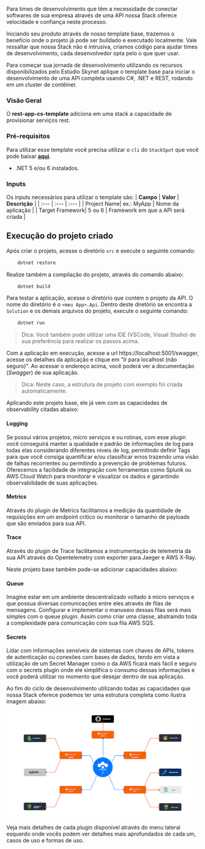 Para times de desenvolvimento que têm a necessidade de conectar softwares de sua empresa através de uma API nossa Stack oferece velocidade e confiança neste processo.

Iniciando seu produto através de nosso template base, trazemos o benefício onde o projeto já pode ser buildado e executado localmente. Vale ressaltar que nossa Stack não é intrusiva, criamos código para ajudar times de desenvolvimento, cada desenvolvedor opta pelo o que quer usar.

Para começar sua jornada de desenvolvimento utilizando os recursos disponibilizados pelo Estúdio Skynet aplique o template base para iniciar o desenvolvimento de uma API completa usando C#, .NET e REST, rodando em um cluster de contêiner. 

### Visão Geral
O **rest-app-cs-template** adiciona em uma stack a capacidade de provisionar serviços rest.

### Pré-requisitos
Para utilizar esse template você precisa utilizar o `cli` do `StackSpot` que você pode baixar [**aqui**](https://stackspot.com.br/).
- .NET 5 e/ou 6 instalados.

### Inputs
Os inputs necessários para utilizar o template são:
| **Campo** | **Valor** | **Descrição** |
| :--- | :--- | :--- |
| Project Name| ex.: MyApp | Nome da aplicação  |
| Target Framework| 5 ou 6 | Framework em que a API será criada  |

## Execução do projeto criado

Após criar o projeto, acesse o diretório `src` e execute o seguinte comando:

```bash
    dotnet restore
```

Realize também a compilação do projeto, através do comando abaixo:

```bash
    dotnet build
```

Para testar a aplicação, acesse o diretório que contém o projeto da API. O nome do diretório é o `<meu App>.Api`. Dentro deste diretório se encontra a `Solution` e os demais arquivos do projeto, execute o seguinte comando:

```bash
    dotnet run
```

> Dica: Você também pode utilizar uma IDE (VSCode, Visual Studio) de sua preferência para realizar os passos acima.

Com a aplicação em execução, acesse a url https://localhost:5001/swagger, acesse os detalhes da aplicação e clique em "Ir para localhost (não seguro)". Ao acessar o endereço acima, você poderá ver a documentação (*Swagger*) de sua aplicação.

> Dica: Neste caso, a estrutura de projeto com exemplo foi criada automaticamente. 

Aplicando este projeto base, ele já vem com as capacidades de observability citadas abaixo: 

#### Logging

 Se possui vários projetos, micro serviços e ou rotinas, com esse plugin você conseguirá manter a qualidade e padrão de informações de log para todas elas considerando diferentes níveis de log, permitindo definir Tags para que você consiga quantificar e/ou classificar erros trazendo uma visão de falhas recorrentes ou permitindo a prevenção de problemas futuros. Oferecemos a facilidade de integração com ferramentas como Splunk ou AWS Cloud Watch para monitorar e visualizar os dados e garantindo observabilidade de suas aplicações.

#### Metrics

Através do plugin de Metrics facilitamos a medição da quantidade de requisições em um endpoint crítico ou monitorar o tamanho de payloads que são enviados para sua API.

#### Trace

Através do plugin de Trace facilitamos a instrumentação de telemetria da sua API através do Opentelemetry com exporter para Jaeger e AWS X-Ray.


Neste projeto base também pode-se adicionar capacidades abaixo: 

#### Queue

Imagine estar em um ambiente descentralizado voltado à micro serviços e que possua diversas comunicações entre eles através de filas de mensagens. Configurar e implementar o manuseio dessas filas será mais simples com o queue plugin. Assim como criar uma classe, abstraindo toda a complexidade para comunicação com sua fila AWS SQS.

#### Secrets

Lidar com informações sensíveis de sistemas com chaves de APIs, tokens de autenticação ou conexões com bases de dados, tendo em vista a utilização de um Secret Manager como o da AWS ficará mais fácil e seguro com o secrets plugin onde ele simplifica o consumo dessas informações e você poderá utilizar no momento que desejar dentro de sua aplicação.  

  
Ao fim do ciclo de desenvolvimento utilizando todas as capacidades que nossa Stack oferece podemos ter uma estrutura completa como ilustra imagem abaixo:

![Caso de Uso](https://raw.githubusercontent.com/stack-spot/skynet-dotnet-stack/main/use-case.png "Caso de Uso")

Veja mais detalhes de cada plugin disponível através do menu lateral esquerdo onde vocês podem ver detalhes mais aprofundados de cada um, casos de uso e formas de uso. 